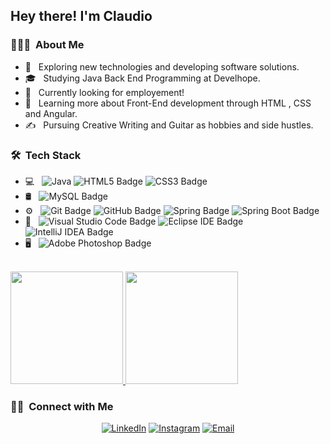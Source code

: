 
<h2> Hey there! I'm Claudio</h2>
<h3> 👨🏻‍💻 &nbsp;About Me </h3>

- 🤔 &nbsp; Exploring new technologies and developing software solutions.
- 🎓 &nbsp; Studying Java Back End Programming at Develhope.
- 💼 &nbsp; Currently looking for employement!
- 🌱 &nbsp; Learning more about Front-End development through HTML , CSS and Angular.
- ✍️ &nbsp; Pursuing Creative Writing and Guitar as hobbies and side hustles.

<h3> 🛠 &nbsp;Tech Stack</h3>

- 💻 &nbsp;
  ![Java](https://img.shields.io/badge/-Java-333333?style=flat&logo=Java&logoColor=007396)
  ![HTML5 Badge](https://img.shields.io/badge/HTML5-E34F26?logo=html5&logoColor=fff&style=flat)
  ![CSS3 Badge](https://img.shields.io/badge/CSS3-1572B6?logo=css3&logoColor=fff&style=flat)
- 🛢 &nbsp;
  ![MySQL Badge](https://img.shields.io/badge/MySQL-4479A1?logo=mysql&logoColor=fff&style=flat)
- ⚙️ &nbsp;
  ![Git Badge](https://img.shields.io/badge/Git-F05032?logo=git&logoColor=fff&style=flat)
  ![GitHub Badge](https://img.shields.io/badge/GitHub-181717?logo=github&logoColor=fff&style=flat)
  ![Spring Badge](https://img.shields.io/badge/Spring-6DB33F?logo=spring&logoColor=fff&style=flat)
  ![Spring Boot Badge](https://img.shields.io/badge/Spring%20Boot-6DB33F?logo=springboot&logoColor=fff&style=flat)
- 🔧 &nbsp;
  ![Visual Studio Code Badge](https://img.shields.io/badge/Visual%20Studio%20Code-007ACC?logo=visualstudiocode&logoColor=fff&style=flat)
  ![Eclipse IDE Badge](https://img.shields.io/badge/Eclipse%20IDE-2C2255?logo=eclipseide&logoColor=fff&style=flat)
  ![IntelliJ IDEA Badge](https://img.shields.io/badge/IntelliJ%20IDEA-000?logo=intellijidea&logoColor=fff&style=flat)
- 🖥 &nbsp;
![Adobe Photoshop Badge](https://img.shields.io/badge/Adobe%20Photoshop-31A8FF?logo=adobephotoshop&logoColor=fff&style=flat)

<br/>

<a href="https://github.com/AVS1508">
  <img height="180em" src="https://github-readme-stats.vercel.app/api?username=ClaudioNuccio&theme=buefy&show_icons=true" />
  <img height="180em" src="https://github-readme-stats.vercel.app/api/top-langs/?username=ClaudioNuccio&theme=buefy&layout=compact" />
</a>

<br/>

<h3> 🤝🏻 &nbsp;Connect with Me </h3>

<p align="center">
<a href="https://www.linkedin.com/in/claudio-nuccio-0796322a5/"><img alt="LinkedIn" src="https://img.shields.io/badge/LinkedIn-Claudio%20Nuccio-blue?style=flat-square&logo=linkedin"></a>
<a href="https://www.instagram.com/claudio_nuccio?igshid=YTQwZjQ0Nml0OA=="><img alt="Instagram" src="https://img.shields.io/badge/Instagram-claudio_nuccio-blue?style=flat-square&logo=instagram"></a>
<a href="nuccio.claudio98@gmail.com"><img alt="Email" src="https://img.shields.io/badge/Email-nuccio.claudio98@gmail.com-blue?style=flat-square&logo=gmail"></a>
</p>

